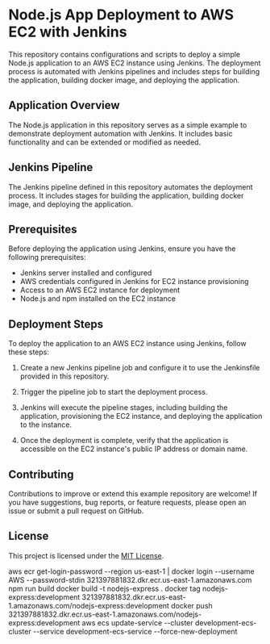 # Node.js App Deployment to AWS EC2 with Jenkins

This repository contains configurations and scripts to deploy a simple Node.js application to an AWS EC2 instance using Jenkins. The deployment process is automated with Jenkins pipelines and includes steps for building the application, building docker image, and deploying the application.

## Application Overview

The Node.js application in this repository serves as a simple example to demonstrate deployment automation with Jenkins. It includes basic functionality and can be extended or modified as needed.

## Jenkins Pipeline

The Jenkins pipeline defined in this repository automates the deployment process. It includes stages for building the application, building docker image, and deploying the application.

## Prerequisites

Before deploying the application using Jenkins, ensure you have the following prerequisites:

- Jenkins server installed and configured
- AWS credentials configured in Jenkins for EC2 instance provisioning
- Access to an AWS EC2 instance for deployment
- Node.js and npm installed on the EC2 instance

## Deployment Steps

To deploy the application to an AWS EC2 instance using Jenkins, follow these steps:

1. Create a new Jenkins pipeline job and configure it to use the Jenkinsfile provided in this repository.

2. Trigger the pipeline job to start the deployment process.

3. Jenkins will execute the pipeline stages, including building the application, provisioning the EC2 instance, and deploying the application to the instance.

4. Once the deployment is complete, verify that the application is accessible on the EC2 instance's public IP address or domain name.

## Contributing

Contributions to improve or extend this example repository are welcome! If you have suggestions, bug reports, or feature requests, please open an issue or submit a pull request on GitHub.

## License

This project is licensed under the [MIT License](LICENSE).


aws ecr get-login-password --region us-east-1 | docker login --username AWS --password-stdin 321397881832.dkr.ecr.us-east-1.amazonaws.com
npm run build
docker build -t nodejs-express .
docker tag nodejs-express:development 321397881832.dkr.ecr.us-east-1.amazonaws.com/nodejs-express:development
docker push 321397881832.dkr.ecr.us-east-1.amazonaws.com/nodejs-express:development
aws ecs update-service --cluster development-ecs-cluster --service development-ecs-service --force-new-deployment

